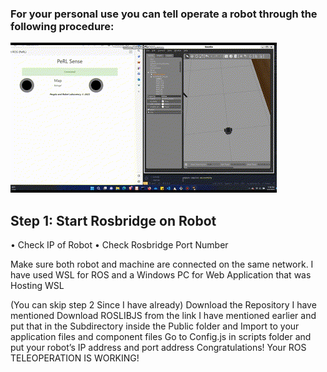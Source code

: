 ### For your personal use you can tell operate a robot through the following procedure:

![](.\TeleOperation.gif)

## Step 1: Start Rosbridge on Robot
  • Check IP of Robot
  • Check Rosbridge Port Number


Make sure both robot and machine are connected on the  same network.
I have used WSL for ROS and a Windows PC for Web Application that was Hosting WSL

(You can skip step 2 Since I have already)
Download the Repository I have mentioned
Download ROSLIBJS from the link I have mentioned earlier and put that in the Subdirectory inside the Public folder and Import to your application files and component files
Go to Config.js in scripts folder and put your robot’s IP address and port address
Congratulations! Your ROS TELEOPERATION IS WORKING!
